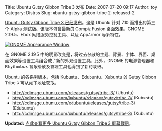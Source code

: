 Title: Ubuntu Gutsy Gibbon Tribe 3 发布
Date: 2007-07-20 09:17
Author: toy
Category: Distros
Slug: ubuntu-gutsy-gibbon-tribe-2-released-2

[Ubuntu Gutsy Gibbon Tribe 3
已经发布](http://www.ubuntu.com/testing/tribe3)。这是 Ubuntu 针对 7.10
而推出的第三个 Alpha 测试版。该版本包含最新的 Compiz Fusion
桌面效果、GNOME 2.19.5、Ebox 网络服务控制工具、以及 AppArmor 等新特性。

[![GNOME Appearance
Window](http://i.linuxtoy.org/i/2007/07/appearance_s.png)](http://i.linuxtoy.org/i/2007/07/appearance.png)

在 GNOME 2.19.5
中的明显改变是，将过去分散的主题、背景、字体、界面、桌面效果等设置工具组合成了新的外观设置工具。此外，GNOME
的电源管理器和 Rhythmbox 音乐播放及管理工具也得到了新的改进。

Ubuntu 的各系列版本，包括 Kubuntu、Edubuntu、Xubuntu 的 Gutsy Gibbon
Tribe 3 可从如下地址获取。

-   <http://cdimage.ubuntu.com/releases/gutsy/tribe-3/> (Ubuntu)
-   <http://cdimage.ubuntu.com/kubuntu/releases/gutsy/tribe-3/>
    (Kubuntu)
-   <http://cdimage.ubuntu.com/edubuntu/releases/gutsy/tribe-3/>
    (Edubuntu)
-   <http://cdimage.ubuntu.com/xubuntu/releases/gutsy/tribe-3/>
    (Xubuntu)

**Updated:** [点此查看更多 Ubuntu Gutsy Gibbon Tribe 3
屏幕截图](http://linuxtoy.org/screenshots/index.php?fpp=10&did=0)。
